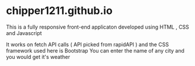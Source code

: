 # chipper1211.github.io
This is a fully responsive front-end applicaton developed using HTML , CSS and Javascript 

It works on fetch API calls ( API picked from rapidAPI ) and the CSS framework used here is Bootstrap 
You can enter the name of any city and you would get it's weather 
